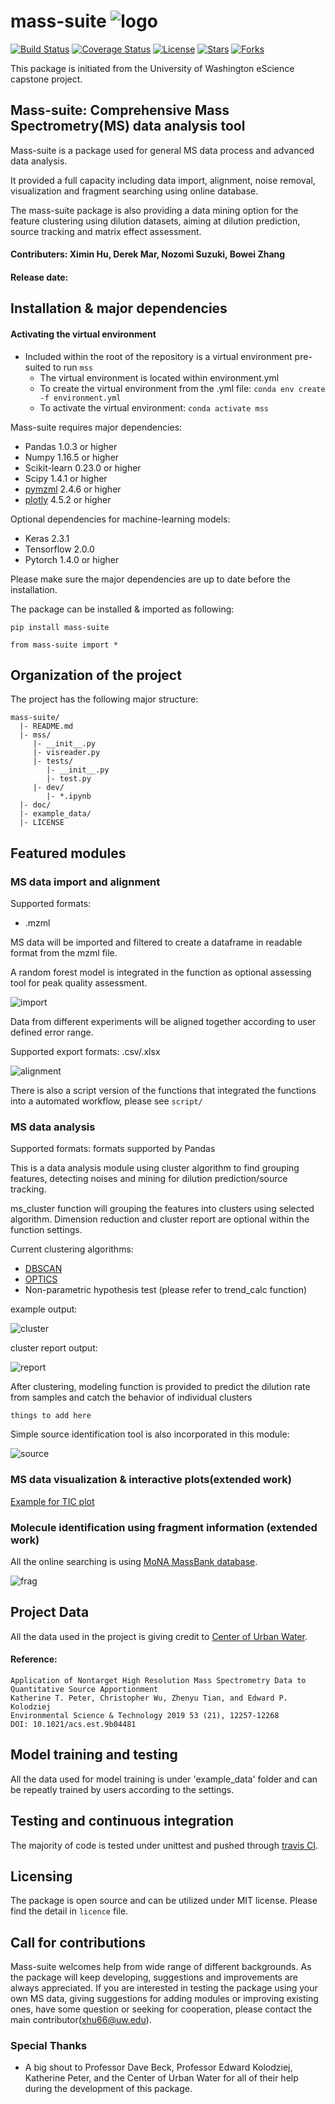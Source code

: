 # mass-suite   ![logo](./doc/pic/logo_size1.jpg)

[![Build Status](https://travis-ci.com/XiminHu/mass-suite.svg?branch=master)](https://travis-ci.com/XiminHu/mass-suite)
[![Coverage Status](https://coveralls.io/repos/github/XiminHu/mass-suite/badge.svg?branch=master)](https://coveralls.io/github/XiminHu/mass-suite?branch=master)
[![License](https://img.shields.io/github/license/XiminHu/mass-suite)](https://img.shields.io/github/license/XiminHu/mass-suite)
[![Stars](https://img.shields.io/github/stars/XiminHu/mass-suite)](https://img.shields.io/github/stars/XiminHu/mass-suite)
[![Forks](https://img.shields.io/github/forks/XiminHu/mass-suite)](https://img.shields.io/github/forks/XiminHu/mass-suite)


This package is initiated from the University of Washington eScience capstone project.

## Mass-suite: Comprehensive Mass Spectrometry(MS) data analysis tool

Mass-suite is a package used for general MS data process and advanced data analysis.

It provided a full capacity including data import, alignment, noise removal, visualization and fragment searching using online database.

The mass-suite package is also providing a data mining option for the feature clustering using dilution datasets, aiming at dilution prediction, source tracking and matrix effect assessment.

#### Contributers: Ximin Hu, Derek Mar, Nozomi Suzuki, Bowei Zhang
#### Release date: 

## Installation & major dependencies
#### Activating the virtual environment
* Included within the root of the repository is a virtual environment
pre-suited to run `mss`
  * The virtual environment is located within environment.yml
  * To create the virtual environment from the .yml file:
  `conda env create -f environment.yml`
  * To activate the virtual environment:
  `conda activate mss`

Mass-suite requires major dependencies:

* Pandas 1.0.3 or higher
* Numpy 1.16.5 or higher
* Scikit-learn 0.23.0 or higher
* Scipy 1.4.1 or higher
* [pymzml](https://github.com/pymzml/pymzML) 2.4.6 or higher
* [plotly](https://plotly.com/) 4.5.2 or higher

Optional dependencies for machine-learning models:
* Keras 2.3.1 
* Tensorflow 2.0.0
* Pytorch 1.4.0 or higher

Please make sure the major dependencies are up to date before the installation.

The package can be installed & imported as following:
```
pip install mass-suite
```
```
from mass-suite import *
```


## Organization of the project
The project has the following major structure:
   
   
    mass-suite/
      |- README.md
      |- mss/
         |- __init__.py
         |- visreader.py
         |- tests/
            |- __init__.py
            |- test.py
         |- dev/  
            |- *.ipynb
      |- doc/
      |- example_data/
      |- LICENSE

## Featured modules

### MS data import and alignment

Supported formats:
* .mzml

MS data will be imported and filtered to create a dataframe in readable format from the mzml file.

A random forest model is integrated in the function as optional assessing tool for peak quality assessment.

![import](./doc/pic/import.png)

Data from different experiments will be aligned together according to user defined error range. 

Supported export formats: .csv/.xlsx

![alignment](./doc/pic/alignment.png)

There is also a script version of the functions that integrated the functions into a automated workflow, please see ```script/```

### MS data analysis

Supported formats: formats supported by Pandas

This is a data analysis module using cluster algorithm to find grouping features, detecting noises and mining for dilution prediction/source tracking.

ms_cluster function will grouping the features into clusters using selected algorithm. Dimension reduction and cluster report are optional within the function settings.

Current clustering algorithms:
* [DBSCAN](https://scikit-learn.org/stable/modules/generated/sklearn.cluster.DBSCAN.html)
* [OPTICS](https://scikit-learn.org/stable/modules/generated/sklearn.cluster.OPTICS.html)
* Non-parametric hypothesis test (please refer to trend_calc function)

example output:

![cluster](./doc/pic/cluster.png)

cluster report output:

![report](./doc/pic/cluster_report.png)

After clustering, modeling function is provided to predict the dilution rate from samples and catch the behavior of individual clusters

```things to add here```

Simple source identification tool is also incorporated in this module:

![source](./doc/pic/source.png)

### MS data visualization & interactive plots(extended work)

[Example for TIC plot](./doc/pic/tic-test.html)

### Molecule identification using fragment information (extended work)

All the online searching is using [MoNA MassBank database](https://mona.fiehnlab.ucdavis.edu/).

![frag](./doc/pic/frag.png)

## Project Data

All the data used in the project is giving credit to [Center of Urban Water](https://www.urbanwaters.org/).

#### Reference: 
	Application of Nontarget High Resolution Mass Spectrometry Data to Quantitative Source Apportionment
	Katherine T. Peter, Christopher Wu, Zhenyu Tian, and Edward P. Kolodziej
	Environmental Science & Technology 2019 53 (21), 12257-12268
	DOI: 10.1021/acs.est.9b04481


## Model training and testing

All the data used for model training is under 'example_data' folder and can be repeatly trained by users according to the settings.

## Testing and continuous integration

The majority of code is tested under unittest and pushed through [travis CI](https://travis-ci.com/github/XiminHu/mass-suite).

## Licensing

The package is open source and can be utilized under MIT license. Please find the detail in `licence` file.

## Call for contributions

Mass-suite welcomes help from wide range of different backgrounds. As the package will keep developing, suggestions and improvements are always appreciated. If you are interested in testing the package using your own MS data, giving suggestions for adding modules or improving existing ones, have some question or seeking for cooperation, please contact the main contributor(xhu66@uw.edu).

### Special Thanks
  * A big shout to Professor Dave Beck, Professor Edward Kolodziej, Katherine Peter, and the Center of Urban Water for all of their help during the development of this package.

